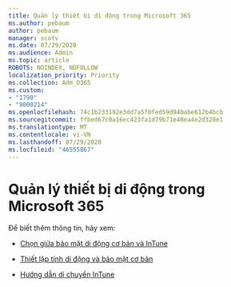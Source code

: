 ```yaml
---
title: Quản lý thiết bị di động trong Microsoft 365
ms.author: pebaum
author: pebaum
manager: scotv
ms.date: 07/29/2020
ms.audience: Admin
ms.topic: article
ROBOTS: NOINDEX, NOFOLLOW
localization_priority: Priority
ms.collection: Adm_O365
ms.custom:
- "1790"
- "9000214"
ms.openlocfilehash: 74c1b233192e3dd7a5f0fed59d940abe612b4bcb
ms.sourcegitcommit: ffbed67c0a16ec423fa1d79b71e48ea4e2d320e1
ms.translationtype: MT
ms.contentlocale: vi-VN
ms.lasthandoff: 07/29/2020
ms.locfileid: "46555867"
---
```

# <a name="mobile-device-management-in-microsoft-365"></a>Quản lý thiết bị di động trong Microsoft 365

Để biết thêm thông tin, hãy xem: 

- [Chọn giữa bảo mật di động cơ bản và InTune](https://docs.microsoft.com/office365/securitycompliance/choose-between-mdm-and-intune)

- [Thiết lập tính di động và bảo mật cơ bản](https://support.office.com/article/Set-up-Mobile-Device-Management-MDM-in-Office-365-dd892318-bc44-4eb1-af00-9db5430be3cd)

- [Hướng dẫn di chuyển InTune](https://docs.microsoft.com/intune/migration-guide)